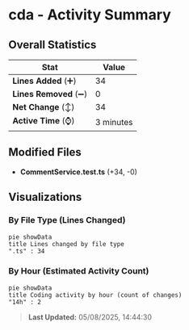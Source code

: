 # cda - Activity Summary 

## Overall Statistics

| Stat                   | Value                                                             |
| ---------------------- | ----------------------------------------------------------------- |
| **Lines Added** (➕)   | 34                                          |
| **Lines Removed** (➖) | 0                                        |
| **Net Change** (↕)    | 34                |
| **Active Time** (⌚)   | 3 minutes |


## Modified Files
- **CommentService.test.ts** (+34, -0)

## Visualizations

### By File Type (Lines Changed)

```mermaid
pie showData
title Lines changed by file type
".ts" : 34
```

### By Hour (Estimated Activity Count)

```mermaid
pie showData
title Coding activity by hour (count of changes)
"14h" : 2
```


> **Last Updated:** 05/08/2025, 14:44:30